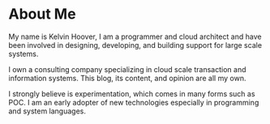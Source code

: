 ﻿# About Me


My name is Kelvin Hoover, I am a programmer and cloud architect and have been involved in
designing, developing, and building support for large scale systems.

I own a consulting company specializing in cloud scale transaction and information systems.
This blog, its content, and opinion are all my own.

I strongly believe is experimentation, which comes in many forms such as POC.
I am an early adopter of new technologies especially in programming and system languages.